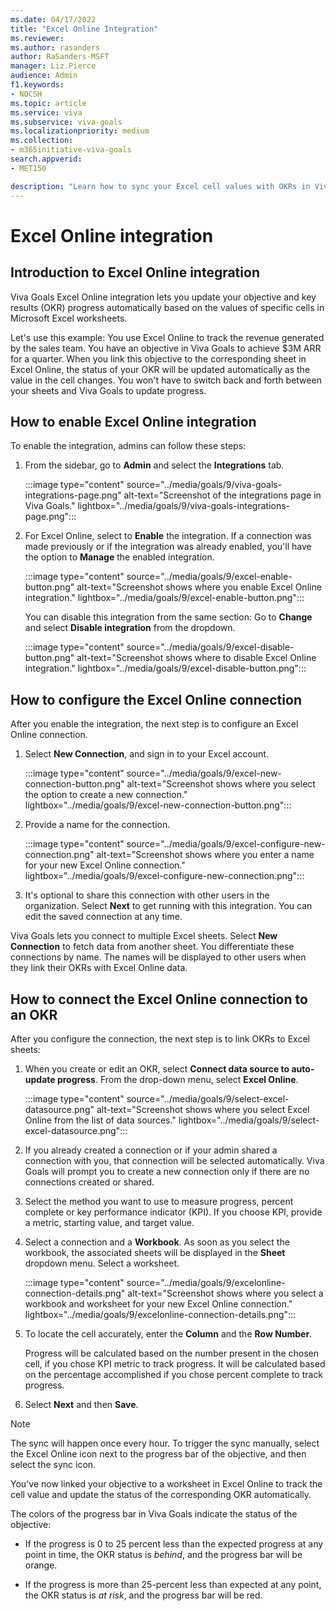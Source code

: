 ```yaml
---
ms.date: 04/17/2022
title: "Excel Online Integration"
ms.reviewer: 
ms.author: rasanders
author: RaSanders-MSFT
manager: Liz.Pierce
audience: Admin
f1.keywords:
- NOCSH
ms.topic: article
ms.service: viva
ms.subservice: viva-goals
ms.localizationpriority: medium
ms.collection:  
- m365initiative-viva-goals
search.appverid:
- MET150

description: "Learn how to sync your Excel cell values with OKRs in Viva Goals."
---
```


# Excel Online integration

## Introduction to Excel Online integration

Viva Goals Excel Online integration lets you  update your objective and key results (OKR) progress automatically based on the values of specific cells in Microsoft Excel worksheets. 
  
Let's use this example: You use Excel Online to track the revenue generated by the sales team. You have an objective in Viva Goals to achieve $3M ARR for a quarter. When you link this objective to the corresponding sheet in Excel Online, the status of your OKR will be updated automatically as the value in the cell changes. You won't have to switch back and forth between your sheets and Viva Goals to update progress.

## How to enable Excel Online integration

To enable the integration, admins can follow these steps:

1. From the sidebar, go to **Admin** and select the **Integrations** tab.
  
     :::image type="content" source="../media/goals/9/viva-goals-integrations-page.png" alt-text="Screenshot of the integrations page in Viva Goals." lightbox="../media/goals/9/viva-goals-integrations-page.png":::

1. For Excel Online, select to **Enable** the integration. If a connection was made previously or if the integration was already enabled, you'll have the option to **Manage** the enabled integration.

    :::image type="content" source="../media/goals/9/excel-enable-button.png" alt-text="Screenshot shows where you enable Excel Online integration." lightbox="../media/goals/9/excel-enable-button.png":::
  
    You can disable this integration from the same section: Go to **Change** and select **Disable integration** from the dropdown.
  
    :::image type="content" source="../media/goals/9/excel-disable-button.png" alt-text="Screenshot shows where to disable Excel Online integration." lightbox="../media/goals/9/excel-disable-button.png":::

## How to configure the Excel Online connection

After you enable the integration, the next step is to configure an Excel Online connection.

1. Select **New Connection**, and sign in to your Excel account.
  
    :::image type="content" source="../media/goals/9/excel-new-connection-button.png" alt-text="Screenshot shows where you select the option to create a new connection." lightbox="../media/goals/9/excel-new-connection-button.png":::

1. Provide a name for the connection.
  
    :::image type="content" source="../media/goals/9/excel-configure-new-connection.png" alt-text="Screenshot shows where you enter a name for your new Excel Online connection." lightbox="../media/goals/9/excel-configure-new-connection.png":::

1. It's optional to share this connection with other users in the organization. Select **Next** to get running with this integration. You can edit the saved connection at any time.

Viva Goals lets you connect to multiple Excel sheets. Select **New Connection** to fetch data from another sheet. You differentiate these connections by name. The names will be displayed to other users when they link their OKRs with Excel Online data.

## How to connect the Excel Online connection to an OKR

After you configure the connection, the next step is to link OKRs to Excel sheets:

1. When you create or edit an OKR, select **Connect data source to auto-update progress**. From the drop-down menu, select **Excel Online**.
  
    :::image type="content" source="../media/goals/9/select-excel-datasource.png" alt-text="Screenshot shows where you select Excel Online from the list of data sources." lightbox="../media/goals/9/select-excel-datasource.png":::

1. If you already created a connection or if your admin shared a connection with you, that connection will be selected automatically. Viva Goals will prompt you to create a new connection only if there are no connections created or shared.

1. Select the method you want to use to measure progress, percent complete or key performance indicator (KPI). If you choose KPI, provide a metric, starting value, and target value.

1. Select a connection and a **Workbook**. As soon as you select the workbook, the associated sheets will be displayed in the **Sheet** dropdown menu. Select a worksheet.
  
    :::image type="content" source="../media/goals/9/excelonline-connection-details.png" alt-text="Screenshot shows where you select a workbook and worksheet for your new Excel Online connection." lightbox="../media/goals/9/excelonline-connection-details.png":::

1. To locate the cell accurately, enter the **Column** and the **Row Number**.

   Progress will be calculated based on the number present in the chosen cell, if you chose KPI metric to track progress. It will be calculated based on the percentage accomplished if you chose percent complete to track progress.

1. Select **Next** and then **Save**.

> [!NOTE]
> The sync will happen once every hour. To trigger the sync manually, select the Excel Online icon next to the progress bar of the objective, and then select the sync icon.

You've now linked your objective to a worksheet in Excel Online to track the cell value and update the status of the corresponding OKR automatically.

The colors of the progress bar in Viva Goals indicate the status of the objective:

- If the progress is 0 to 25 percent less than the expected progress at any point in time, the OKR status is *behind*, and the progress bar will be orange.

- If the progress is more than 25-percent less than expected at any point, the OKR status is *at risk*, and the progress bar will be red.


